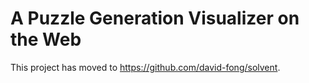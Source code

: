 
# A Puzzle Generation Visualizer on the Web

This project has moved to https://github.com/david-fong/solvent.
